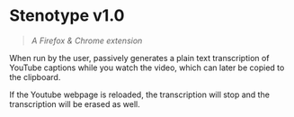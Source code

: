 # Stenotype v1.0

> *A Firefox & Chrome extension*

When run by the user, passively generates a plain text transcription of YouTube captions while you watch the video, which can later be copied to the clipboard.

If the Youtube webpage is reloaded, the transcription will stop and the transcription will be erased as well.